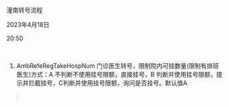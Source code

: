 潼南转号流程

2023年4月18日

20:50

 

1.  AmbRefeRegTakeHospNum 门诊医生转号，限制院内可挂数量(限制有排班医生)方式：A 不判断不使用挂号限额，直接挂号，B 判断并使用挂号限额，提示并拦截挂号，C判断并使用挂号限额，询问是否挂号。默认值A

>  
